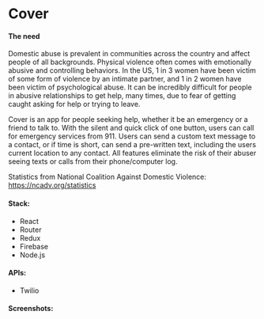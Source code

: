 # Cover

#### The need
Domestic abuse is prevalent in communities across the country and affect people of all backgrounds. Physical violence often comes with emotionally abusive and controlling behaviors. In the US, 1 in 3 women have been victim of some form of violence by an intimate partner, and 1 in 2 women have been victim of psychological abuse. It can be incredibly difficult for people in abusive relationships to get help, many times, due to fear of getting caught asking for help or trying to leave.

Cover is an app for people seeking help, whether it be an emergency or a friend to talk to. With the silent and quick click of one button, users can call for emergency services from 911. Users can send a custom text message to a contact, or if time is short, can send a pre-written text, including the users current location to any contact. All features eliminate the risk of their abuser seeing texts or calls from their phone/computer log.

Statistics from National Coalition Against Domestic Violence: https://ncadv.org/statistics

#### Stack:
- React
- Router
- Redux
- Firebase
- Node.js

#### APIs:
- Twilio

#### Screenshots:
